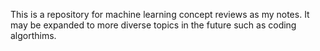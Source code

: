 This is a repository for machine learning concept reviews as my notes. It may be expanded to more diverse topics in the future such as coding algorthims.



